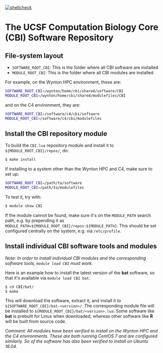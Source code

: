 [![shellcheck](https://github.com/HenrikBengtsson/CBI-software/actions/workflows/shellcheck.yml/badge.svg)](https://github.com/HenrikBengtsson/CBI-software/actions/workflows/shellcheck.yml)

# The UCSF Computation Biology Core (CBI) Software Repository

## File-system layout

* `SOFTWARE_ROOT_CBI`: This is the folder where all CBI software are installed
* `MODULE_ROOT_CBI`: This is the folder where all CBI modules are installed

For example, on the Wynton HPC environment, these are:

```sh
SOFTWARE_ROOT_CBI=/wynton/home/cbi/shared/software/CBI
MODULE_ROOT_CBI=/wynton/home/cbi/shared/modulefiles/CBI
```

and on the C4 environment, they are:

```sh
SOFTWARE_ROOT_CBI=/software/c4/cbi/software
MODULE_ROOT_CBI=/software/c4/cbi/modulefiles
```


## Install the CBI repository module

To build the `CBI.lua` repository module and install it to `${MODULE_ROOT_CBI}/repos/`, do:

```sh
$ make install
```

If installing to a system other than the Wynton HPC and C4, make sure to set up:

```sh
SOFTWARE_ROOT_CBI=/path/to/software
MODULE_ROOT_CBI=/path/to/modulefiles
```

To test it, try with:

```sh
$ module show CBI
```

If the module cannot be found, make sure it's on the `MODULE_PATH` search path, e.g. by prepending it as `MODULE_PATH=${MODULE_ROOT_CBI}/repos:${MODULE_PATH}`.  This should be set configured centrally on the system, e.g. via `/etc/profile`.


## Install individual CBI software tools and modules

_Note: In order to install individual CBI modules and the corresponding software tools, `module load CBI` must work._

Here is an example how to install the latest version of the **bat** software, so that it's available via `module load CBI bat`.

```sh
$ cd CBI/bat/
$ make
```

This will download the software, extract it, and install it to `${SOFTWARE_ROOT_CBI}/bat-<version>/`. The corresponding module file will be installed to `${MODULE_ROOT_CBI}/bat/<version>.lua`.  Some software like **bat** is prebuilt for Linux when downloaded, whereas other software like **R** will be built from source code.

_Comment: All modules have been verified to install on the Wynton HPC and the C4 environments.  These are both running CentOS 7 and are configured similarly.  So of the software has also been verified to install on Ubuntu 18.04._

